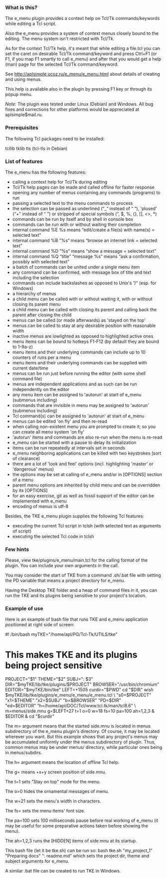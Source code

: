 

### What is this?

The e_menu plugin provides a context help on Tcl/Tk commands/keywords while editing a Tcl script.

Also the e_menu provides a system of context menus closely bound to the editing. The menu system isn't restricted with Tcl/Tk.

As for the context Tcl/Tk help, it's meant that while editing a file.tcl you can set the caret on desirable Tcl/Tk command/keyword and press Ctrl+F1 (or F1, if you map F1 smartly to call e_menu) and after that you would get a help (man) page for the selected Tcl/Tk command/keyword.

See
  http://aplsimple.ucoz.ru/e_menu/e_menu.html
about details of creating and using menus.

This help is available also in the plugin by pressing F1 key or through its popup menu.

*Note:*
The plugin was tested under Linux (Debian) and Windows. All bug fixes and corrections for other platforms would be appreciated at aplsimple$mail.ru.


### Prerequisites

The following Tcl packages need to be installed:

tcllib
tklib
tls (tcl-tls in Debian)


### List of features

The e_menu has the following features:

 - calling a context help for Tcl/Tk during editing
 - Tcl/Tk help pages can be made and called offline for faster response
 - opening any number of menus containing any commands (programs) to run
 - passing a selected text to the menu commands to process
 - the selection can be passed as underlined (“_” instead of “ ”), 'plused' (“+” instead of “ ”) or stripped of special symbols (“, $, %, {}, [], <>, *)
 - commands can be run by itself and by shell in console box
 - commands can be run with or without waiting their completion
 - internal command %E %s means “edit/create a file(s) with name(s) = selected text”
 - internal command %B ”%s“ means “browse an internet link = selected text”
 - internal command %D ”%s“ means “show a message = selected text”
 - internal command %Q “title” “message %s” means “ask a confirmation, possibly with selected text”
 - a batch of commands can be united under a single menu item
 - any command can be confirmed, with message box of title and text including the selection
 - commands can include backslashes as opposed to Unix's ”/“ (esp. for Windows)
 - a hierarchy of menus
 - a child menu can be called with or without waiting it, with or without closing its parent menu
 - a child menu can be called with closing its parent and calling back the parent after closing the child
 - menus can be called (or made afterwards) as 'stayed on the top'
 - menus can be called to stay at any desirable position with reasonable width
 - inactive menus are lowlighted as opposed to highlighted active ones
 - menu items can be bound to hotkeys F1-F12 (by default they are bound to 1-9a-z)
 - menu items and their underlying commands can include up to 10 counters of runs per a menu
 - menu items and their underlying commands can be supplied with current date/time
 - menus can be run just before running the editor (with some shell command file)
 - menus are independent applications and as such can be run independently on the editor
 - any menu item can be assigned to 'autorun' at start of e_menu (submenus including)
 - commands that are invisible in menu may be assigned to 'autorun' (submenus including)
 - Tcl command(s) can be assigned to 'autorun' at start of e_menu
 - menus can be edited 'on fly' and then re-read
 - when calling non-existent menu you are prompted to create it; so you can create all menu system 'on fly'
 - 'autorun' items and commands are also re-run when the menu is re-read
 - e_menu can be started with a pause to delay its initialization
 - items can be run repeatedly at intervals set in seconds
 - e_menu neighboring applications can be killed with two keystrokes (sort of clearance)
 - there are a lot of 'look and feel' options (incl. highlighting 'master' or 'dangerous' menus)
 - the options may be set at calling of e_menu and/or in [OPTIONS] section of a menu
 - parent menu options are inherited by child menu and can be overridden by its [OPTIONS]
 - for an easy exercise, git as well as fossil support of the editor can be implemented with e_menu
 - encoding of menus is utf-8

Besides, the TKE e_menu plugin supplies the following Tcl features:
 - executing the current Tcl script in tclsh (with selected text as arguments of script)
 - executing the selected Tcl code in tclsh


### Few hints

Please, view tke/plugins/e_menu/main.tcl for the calling format of the plugin. You can include your own arguments in the call.

You may consider the start of TKE from a command .sh/.bat file with setting the PD variable that means a project directory for e_menu.

Having the Desktop TKE folder and a heap of command files in it, you can run the TKE and its plugins being sensitive to your project's location.


### Example of use

Here is an example of bash file that runs TKE and e_menu application positioned at right side of screen:

  #! /bin/bash
  myTKE="/home/apl/PG/Tcl-Tk/UTILS/tke"
  # This makes TKE and its plugins being project sensitive
  PROJECT="$1"
  THEME="$2"
  SUBJ=": $3"
  DIR="$myTKE/lib/tke/plugins/$PROJECT"
  BROWSER="/usr/bin/chromium"
  EDITOR="$myTKE/bin/tke"
  LEFT=+1505
  curdir="$PWD"
  cd "$DIR"
  wish $myTKE/lib/tke/plugins/e_menu/e_menu/e_menu.tcl \
    "s0=$PROJECT" "x1=$THEME" "x2=$SUBJ" "b=$BROWSER" "PD=$DIR" \
    "ed=$EDITOR" "h=/home/apl/DOC/Tcl/www.tcl.tk/man/tcl8.6" \
    m=menus/side.mnu g=$LEFT+27 t=1 o=0 w=18 fs=10 pa=100 ah=1,2,3  &
  $EDITOR &
  cd "$curdir"

The m= argument means that the started side.mnu is located in menus subdirectory of the e_menu plugin's directory. Of course, it may be located wherever you want. But this example shows that any project's menus may be accumulated uniformly under the menus subdirectory of plugin. Thus, common menus may be under menus/ directory, while particular ones being in menus/subdirs.

The h= argument means the location of offline Tcl help.

The g= means +x+y screen position of side.mnu.

The t=1 sets "Stay on top" mode for the menu.

The o=0 hides the ornamental messages of menu.

The w=21 sets the menu's width in characters.

The fs= sets the menu items' font size.

The pa=100 sets 100 milliseconds pause before real working of e_menu (it may be useful for some preparative actions taken before showing the menu).

The ah=1,2,3 runs the [HIDDEN] items of side.mnu at its startup.

This bash file (let it be tke.sh) can be run so:
  bash tke.sh "my_project_1" "Preparing docs" ": readme.md"
which sets the project dir, theme and subject arguments for e_menu.

A similar .bat file can be created to run TKE in Windows.
